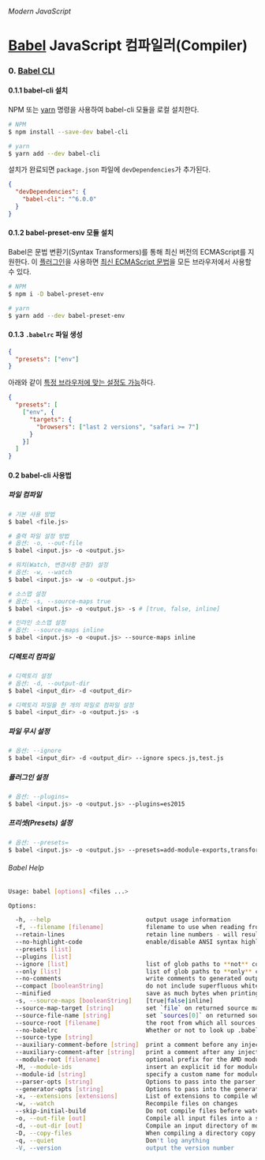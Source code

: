###### Modern JavaScript

# [Babel](http://babeljs.io) JavaScript 컴파일러(Compiler)

### 0. [Babel CLI](http://babeljs.io/docs/usage/cli/)

#### 0.1.1 babel-cli 설치

NPM 또는 [yarn](./Yarn.md) 명령을 사용하여 babel-cli 모듈을 로컬 설치한다.

```sh
# NPM
$ npm install --save-dev babel-cli

# yarn
$ yarn add --dev babel-cli
```

설치가 완료되면 `package.json` 파일에 `devDependencies`가 추가된다.

```json
{
  "devDependencies": {
    "babel-cli": "^6.0.0"
  }
}
```

#### 0.1.2 babel-preset-env 모듈 설치

Babel은 문법 변환기(Syntax Transformers)를 통해 최신 버전의 ECMAScript를 지원한다.
이 [플러그인](https://babeljs.io/docs/plugins/)을 사용하면 [최신 ECMAScript 문법](./ECMAScript2015.md)을
모든 브라우저에서 사용할 수 있다.

```sh
# NPM
$ npm i -D babel-preset-env

# yarn
$ yarn add --dev babel-preset-env
```

#### 0.1.3 `.babelrc` 파일 생성

```json
{
  "presets": ["env"]
}
```

아래와 같이 [특정 브라우저에 맞는 설정도 가능](http://babeljs.io/docs/plugins/preset-env/)하다.

```json
{
  "presets": [
    ["env", {
      "targets": {
        "browsers": ["last 2 versions", "safari >= 7"]
      }
    }]
  ]
}
```

#### 0.2 babel-cli 사용법

##### 파일 컴파일

```sh
# 기본 사용 방법
$ babel <file.js>

# 출력 파일 설정 방법
# 옵션: -o, --out-file
$ babel <input.js> -o <output.js>

# 워치(Watch, 변경사항 관찰) 설정
# 옵션: -w, --watch
$ babel <input.js> -w -o <output.js>

# 소스맵 설정
# 옵션: -s, --source-maps true
$ babel <input.js> -o <output.js> -s # [true, false, inline]

# 인라인 소스맵 설정
# 옵션: --source-maps inline
$ babel <input.js> -o <ouput.js> --source-maps inline
```

##### 디렉토리 컴파일

```sh
# 디렉토리 설정
# 옵션: -d, --output-dir
$ babel <input_dir> -d <output_dir>

# 디렉토리 파일을 한 개의 파일로 컴파일 설정
$ babel <input_dir> -o <output.js> -s
```

##### 파일 무시 설정

```sh
# 옵션: --ignore
$ babel <input_dir> -d <output_dir> --ignore specs.js,test.js
```

##### 플러그인 설정

```sh
# 옵션: --plugins=
$ babel <input.js> -o <output.js> --plugins=es2015
```

##### 프리셋(Presets) 설정

```sh
# 옵션: --presets=
$ babel <input.js> -o <output.js> --presets=add-module-exports,transform-es2015-modules-amd
```

###### Babel Help

```sh
Usage: babel [options] <files ...>

Options:

  -h, --help                           output usage information
  -f, --filename [filename]            filename to use when reading from stdin - this will be used in source-maps, errors etc
  --retain-lines                       retain line numbers - will result in really ugly code
  --no-highlight-code                  enable/disable ANSI syntax highlighting of code frames (on by default)
  --presets [list]
  --plugins [list]
  --ignore [list]                      list of glob paths to **not** compile
  --only [list]                        list of glob paths to **only** compile
  --no-comments                        write comments to generated output (true by default)
  --compact [booleanString]            do not include superfluous whitespace characters and line terminators [true|false|auto]
  --minified                           save as much bytes when printing [true|false]
  -s, --source-maps [booleanString]    [true|false|inline]
  --source-map-target [string]         set `file` on returned source map
  --source-file-name [string]          set `sources[0]` on returned source map
  --source-root [filename]             the root from which all sources are relative
  --no-babelrc                         Whether or not to look up .babelrc and .babelignore files
  --source-type [string]
  --auxiliary-comment-before [string]  print a comment before any injected non-user code
  --auxiliary-comment-after [string]   print a comment after any injected non-user code
  --module-root [filename]             optional prefix for the AMD module formatter that will be prepend to the filename on module definitions
  -M, --module-ids                     insert an explicit id for modules
  --module-id [string]                 specify a custom name for module ids
  --parser-opts [string]               Options to pass into the parser, or to change parsers (parserOpts.parser)
  --generator-opts [string]            Options to pass into the generator, or to change generators (generatorOpts.generator)
  -x, --extensions [extensions]        List of extensions to compile when a directory has been input [.es6,.js,.es,.jsx]
  -w, --watch                          Recompile files on changes
  --skip-initial-build                 Do not compile files before watching
  -o, --out-file [out]                 Compile all input files into a single file
  -d, --out-dir [out]                  Compile an input directory of modules into an output directory
  -D, --copy-files                     When compiling a directory copy over non-compilable files
  -q, --quiet                          Don't log anything
  -V, --version                        output the version number
```